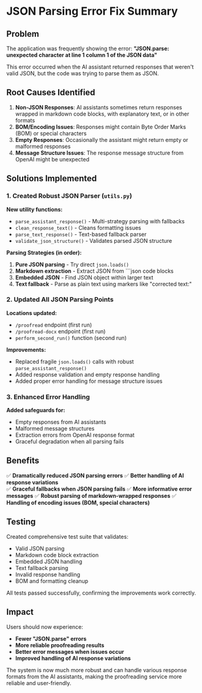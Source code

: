 # JSON Parsing Error Fix Summary

## Problem
The application was frequently showing the error: **"JSON.parse: unexpected character at line 1 column 1 of the JSON data"**

This error occurred when the AI assistant returned responses that weren't valid JSON, but the code was trying to parse them as JSON.

## Root Causes Identified

1. **Non-JSON Responses**: AI assistants sometimes return responses wrapped in markdown code blocks, with explanatory text, or in other formats
2. **BOM/Encoding Issues**: Responses might contain Byte Order Marks (BOM) or special characters
3. **Empty Responses**: Occasionally the assistant might return empty or malformed responses
4. **Message Structure Issues**: The response message structure from OpenAI might be unexpected

## Solutions Implemented

### 1. Created Robust JSON Parser (`utils.py`)

**New utility functions:**
- `parse_assistant_response()` - Multi-strategy parsing with fallbacks
- `clean_response_text()` - Cleans formatting issues
- `parse_text_response()` - Text-based fallback parser
- `validate_json_structure()` - Validates parsed JSON structure

**Parsing Strategies (in order):**
1. **Pure JSON parsing** - Try direct `json.loads()`
2. **Markdown extraction** - Extract JSON from ```json code blocks
3. **Embedded JSON** - Find JSON object within larger text
4. **Text fallback** - Parse as plain text using markers like "corrected text:"

### 2. Updated All JSON Parsing Points

**Locations updated:**
- `/proofread` endpoint (first run)
- `/proofread-docx` endpoint (first run) 
- `perform_second_run()` function (second run)

**Improvements:**
- Replaced fragile `json.loads()` calls with robust `parse_assistant_response()`
- Added response validation and empty response handling
- Added proper error handling for message structure issues

### 3. Enhanced Error Handling

**Added safeguards for:**
- Empty responses from AI assistants
- Malformed message structures
- Extraction errors from OpenAI response format
- Graceful degradation when all parsing fails

## Benefits

✅ **Dramatically reduced JSON parsing errors**
✅ **Better handling of AI response variations**  
✅ **Graceful fallbacks when JSON parsing fails**
✅ **More informative error messages**
✅ **Robust parsing of markdown-wrapped responses**
✅ **Handling of encoding issues (BOM, special characters)**

## Testing

Created comprehensive test suite that validates:
- Valid JSON parsing
- Markdown code block extraction
- Embedded JSON handling
- Text fallback parsing
- Invalid response handling
- BOM and formatting cleanup

All tests passed successfully, confirming the improvements work correctly.

## Impact

Users should now experience:
- **Fewer "JSON.parse" errors**
- **More reliable proofreading results**
- **Better error messages when issues occur**
- **Improved handling of AI response variations**

The system is now much more robust and can handle various response formats from the AI assistants, making the proofreading service more reliable and user-friendly.
